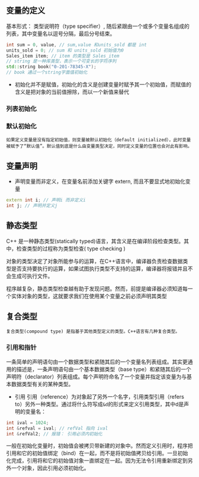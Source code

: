 ## 变量的定义
基本形式： 类型说明符（type specifier）, 随后紧跟由一个或多个变量名组成的列表，其中变量名以逗号分隔，最后分号结束。
```cpp
int sum = 0, value, // sum,value 和units_sold 都是 int
units_sold = 0; // sum 和 units_sold 初始值为0
Sales_item item; // item 的类型是 Sales_item 
// string 是一种库类型，表示一个可变长的字符序列
std::string book("0-201-78345-X"); 
// book 通过一个string字面值初始化
```
* 初始化并不是赋值，初始化的含义是创建变量时赋予其一个初始值，而赋值的含义是把对象的当前值擦除，而以一个新值来替代
### 列表初始化

### 默认初始化
    如果定义变量是没有指定初始值，则变量被默认初始化（default initialized），此时变量被赋予了“默认值”。默认值到底是什么由变量类型决定，同时定义变量的位置也会对此有影响。

## 变量声明
* 声明变量而非定义，在变量名前添加关键字 extern, 而且不要显式地初始化变量
```cpp
extern int i; // 声明i 而非定义i
int j; // 声明并定义j
```

## 静态类型

C++ 是一种静态类型(statically typed)语言，其含义是在编译阶段检查类型。其中，检查类型的过程称为类型检查( type checking )

对象的类型决定了对象所能参与的运算，在C++语言中，编译器负责检查数据类型是否支持要执行的运算，如果试图执行类型不支持的运算，编译器将报错并且不会生成可执行文件。

程序越复杂，静态类型检查越有助于发现问题。然而，前提是编译器必须知道每一个实体对象的类型，这就要求我们在使用某个变量之前必须声明其类型

## 复合类型
    复合类型(compound type) 是指基于其他类型定义的类型。C++语言有几种复合类型。
### 引用和指针
一条简单的声明语句由一个数据类型和紧随其后的一个变量名列表组成。其实更通用的描述是，一条声明语句由一个基本数据类型（base type）和紧随其后的一个声明符（declarator）列表组成。每个声明符命名了一个变量并指定该变量为与基本数据类型有关的某种类型。
* 引用
引用（reference）为对象起了另外一个名字，引用类型引用（refers to）另外一种类型。通过将什么符写成`&d`的形式来定义引用类型，其中d是声明的变量名：

```cpp
int ival = 1024;
int &refval = ival; // refVal 指向 ival
int &refVal2; // 报错： 引用必须内初始化
```

一般在初始化变量时，初始值会被拷贝带新建的对象中。然而定义引用时，程序把引用和它的初始值绑定（bind）在一起，而不是将初始值拷贝给引用。一旦初始化完成，引用将和它的初始值对象一直绑定在一起。因为无法令引用重新绑定到另外一个对象，因此引用必须初始化。

